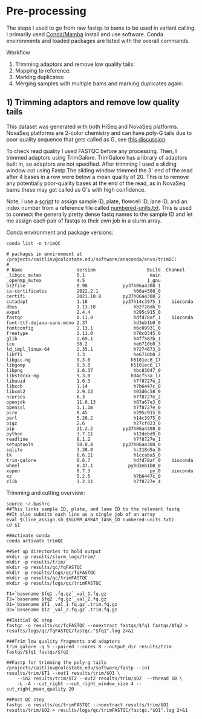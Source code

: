 # Pre-processing

The steps I used to go from raw fastqs to bams to be used in variant calling. I primarily used [Conda/Mamba](https://docs.conda.io/en/latest/) install and use software. Conda environments and loaded packages are listed with the overall commands.

Workflow
1. Trimming adaptors and remove low quality tails: 
2. Mapping to reference:
3. Marking duplicates:
4. Merging samples with multiple bams and marking duplicates again:

## 1) Trimming adaptors and remove low quality tails

This dataset was generated with both HiSeq and NovaSeq platforms. NovaSeq platforms are 2-color chemistry and can have poly-G tails due to poor quality sequence that gets called as G, see [this discussion](https://sequencing.qcfail.com/articles/illumina-2-colour-chemistry-can-overcall-high-confidence-g-bases/).

To check read quality I used FASTQC before any processing. Then, I trimmed adaptors using TrimGalore. TrimGalore has a library of adaptors built in, so adaptors are not specified. After trimming I used a sliding window cut using Fastp.The sliding window trimmed the 3' end of the read after 4 bases in a row were below a mean quality of 20. This is to remove any potentially poor-quality bases at the end of the read, as in NovaSeq bams these may get called as G's with high confidence.

Note, I use a [script]() to assign sample ID, plate, flowcell ID, lane ID, and an index number from a reference file called [numbered-units.txt](). This is used to connect the generally pretty dense fastq names to the sample ID and let me assign each pair of fastqs to their own job in a slurm array.

Conda environment and package versions:
```
conda list -n trimQC

# packages in environment at /projects/caitlinv@colostate.edu/software/anaconda/envs/trimQC:
#
# Name                    Version                   Build  Channel
_libgcc_mutex             0.1                        main
_openmp_mutex             4.5                       1_gnu
bz2file                   0.98             py37h06a4308_1
ca-certificates           2022.2.1             h06a4308_0
certifi                   2021.10.8        py37h06a4308_2
cutadapt                  1.18             py37h14c3975_1    bioconda
dbus                      1.13.18              hb2f20db_0
expat                     2.4.4                h295c915_0
fastqc                    0.11.9               hdfd78af_1    bioconda
font-ttf-dejavu-sans-mono 2.37                 hd3eb1b0_0
fontconfig                2.13.1               h6c09931_0
freetype                  2.11.0               h70c0345_0
glib                      2.69.1               h4ff587b_1
icu                       58.2                 he6710b0_3
ld_impl_linux-64          2.35.1               h7274673_9
libffi                    3.3                  he6710b0_2
libgcc-ng                 9.3.0               h5101ec6_17
libgomp                   9.3.0               h5101ec6_17
libpng                    1.6.37               hbc83047_0
libstdcxx-ng              9.3.0               hd4cf53a_17
libuuid                   1.0.3                h7f8727e_2
libxcb                    1.14                 h7b6447c_0
libxml2                   2.9.12               h03d6c58_0
ncurses                   6.3                  h7f8727e_2
openjdk                   11.0.13              h87a67e3_0
openssl                   1.1.1m               h7f8727e_0
pcre                      8.45                 h295c915_0
perl                      5.26.2               h14c3975_0
pigz                      2.6                  h27cfd23_0
pip                       21.2.2           py37h06a4308_0
python                    3.7.11               h12debd9_0
readline                  8.1.2                h7f8727e_1
setuptools                58.0.4           py37h06a4308_0
sqlite                    3.38.0               hc218d9a_0
tk                        8.6.11               h1ccaba5_0
trim-galore               0.6.7                hdfd78af_0    bioconda
wheel                     0.37.1             pyhd3eb1b0_0
xopen                     0.7.3                      py_0    bioconda
xz                        5.2.5                h7b6447c_0
zlib                      1.2.11               h7f8727e_4
```
Trimming and cutting overview:

```{bash, eval=F}
source ~/.bashrc
##This links sample ID, plate, and lane ID to the relevant fastq
##It also submits each line as a single job of an array
eval $(line_assign.sh $SLURM_ARRAY_TASK_ID numbered-units.txt)
cd $1

##Activate conda
conda activate trimQC

##Set up directories to hold output
mkdir -p results/slurm_logs/trim/
mkdir -p results/trim/
mkdir -p results/qc/fqFASTQC
mkdir -p results/logs/qc/fqFASTQC
mkdir -p results/qc/trimFASTQC
mkdir -p results/logs/qc/trimFASTQC

T1=`basename $fq1 .fq.gz`_val_1.fq.gz
T2=`basename $fq2 .fq.gz`_val_2.fq.gz
O1=`basename $T1 _val_1.fq.gz`.trim.fq.gz
O2=`basename $T2 _val_2.fq.gz`.trim.fq.gz

##Initial QC step
fastqc -o results/qc/fqFASTQC --noextract fastqs/$fq1 fastqs/$fq2 > results/logs/qc/fqFASTQC/fastqc."$fq1".log 2>&1

###Trim low quality fragments and adapters
trim_galore -q 5 --paired --cores 8 --output_dir results/trim fastqs/$fq1 fastqs/$fq2

##Fastp for trimming the poly-g tails
/projects/caitlinv@colostate.edu/software/fastp --in1  results/trim/$T1 --out1 results/trim/$O1 \
	--in2 results/trim/$T2 --out2 results/trim/$O2  --thread 10 \
	-L -A --cut_right --cut_right_window_size 4 --cut_right_mean_quality 20

##Post QC step
fastqc -o results/qc/trimFASTQC --noextract results/trim/$O1 results/trim/$O2 > results/logs/qc/trimFASTQC/fastqc."$O1".log 2>&1
```
